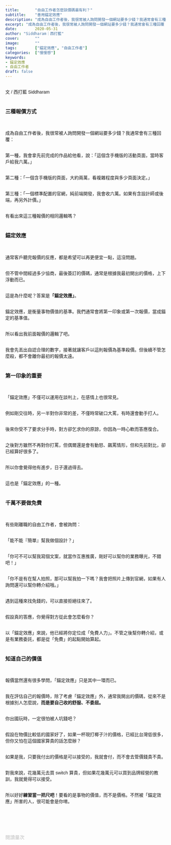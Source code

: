 ```yaml
---
title:       "自由工作者怎麼談價碼最有利？"
subtitle:    "善用錨定效應"
description: "成為自由工作者後，我很常被人詢問開發一個網站要多少錢？我通常會有三種回覆："
excerpt: "成為自由工作者後，我很常被人詢問開發一個網站要多少錢？我通常會有三種回覆："
date:        2020-05-31
author: "Siddharam｜西打藍"
cover:       ""
image:       ""
tags:        ["錨定效應", "自由工作者"]
categories:  ["慢慢想"]
keywords:
- 錨定效應
- 自由工作者
draft: false
---
```


<article style="font-family: 'Noto Sans TC', '微軟正黑體', sans-serif; font-weight: 300;">

<br>文 / 西打藍 Siddharam<br><br>

<h3 class="article-h1-color">三種報價方式</h3><br>

成為自由工作者後，我很常被人詢問開發一個網站要多少錢？我通常會有三種回覆：<br><br>

第一種，我會拿先前完成的作品給他看，說：「這個含手機版的活動頁面，當時客戶給我六萬。」<br><br>

第二種：「一個含手機版的頁面，大約兩萬，看複雜程度與多少頁面決定。」<br><br>

第三種：「一個標準配置的官網，純前端開發，我會收六萬。如果有含設計師或後端，再另外計價。」<br><br>

有看出來這三種報價的相同邏輯嗎？<br><br>

<h3 class="article-h1-color">錨定效應</h3><br>

通常客戶聽完報價的反應，都是希望可以再更便宜一點，這沒問題。<br><br>

但不管中間經過多少協商，最後簽訂的價碼，通常是根據我最初開出的價格，上下浮動而已。<br><br>

這是為什麼呢？答案是<b>「錨定效應」</b>。<br><br>

錨定效應，是衡量事物價值的基準。我們通常會將第一印象或第一次報價，當成錨定的基準值。<br><br>

所以看出我前面報價的邏輯了吧。<br><br>

我會先丟出自認合理的數字，接著就讓客戶以這則報價為基準殺價。但後續不管怎麼殺，都不會離你最初的報價太遠。<br><br>


<h3 class="article-h1-color">第一印象的重要</h3><br>

「錨定效應」不僅可以運用在談判上，在感情上也很常見。<br><br>

例如剛交往時，另一半對你非常的差，不僅時常破口大罵，有時還會動手打人。<br><br>

後來你受不了要求分手時，對方卻乞求你的原諒，你因為一時心軟而答應復合。<br><br>

之後對方雖然不再對你打罵，但偶爾還是會有動怒、飆罵情形，但和先前對比，卻已經算好很多了。<br><br>

所以你會覺得他有進步，日子還過得去。<br><br>

這也是「錨定效應」的一種。<br><br>


<h3 class="article-h1-color">千萬不要做免費</h3><br>

有些剛離職的自由工作者，會被詢問：<br><br>

「能不能『簡單』幫我做個設計？」<br><br>

「你可不可以幫我寫個文案，就當作互惠推廣，剛好可以幫你的業務曝光，不錯吧！」<br><br>

「你不是有在幫人拍照，那可以幫我拍一下嗎？我會把照片上傳到官網，如果有人詢問還可以幫你轉介紹哦。」<br><br>

遇到這種來找免錢的，可以直接拒絕往來了。<br><br>

假設真的答應，你覺得對方從此會怎麼看你？<br><br>

以「錨定效應」來說，他已經將你定位成「免費人力」。不管之後幫你轉介紹，或是有業務委託，都是從「免費」的起點開始算起。<br><br>

<h3 class="article-h1-color">知道自己的價值</h3><br>

報價當然還有很多學問，「錨定效應」只是其中一環而已。<br><br>

我在評估自己的報價時，除了考慮「錨定效應」外，通常我開出的價碼，從來不是根據別人怎麼說，<b>而是要自己收的舒服、不委屈。</b><br><br>

你出國玩時，一定很怕被人坑錢吧？<br><br>

假設在物價比較低的國家好了，如果一杯現打椰子汁的價格，已經比台灣低很多，但你又怕在這個國家算貴的話怎麼辦？<br><br>

如果是我，只要我付出的價格是可以接受的，我就會付，而不會去管價錢貴不貴。<br><br>

對我來說，花幾萬元去買 switch 算貴，但如果花幾萬元可以買到品牌經營的教訓，我就覺得可以接受。<br><br>

所以好好<b>練習當一把尺吧</b>！要看的是事物的價值，而不是價格。不然被「錨定效應」所害的人，很可能會是你唷。<br><br>


<br><br><br>

</article>

<div style="color: #bfbfbf; font-size: 15px;" id="busuanzi_container_page_pv">
  閱讀量<span id="busuanzi_value_page_pv"></span>次
</div>

<script src="../../js/post.js"></script>




